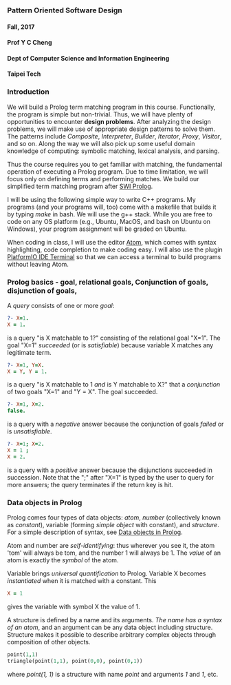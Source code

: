 ### Pattern Oriented Software Design
#### Fall, 2017
#### Prof Y C Cheng
#### Dept of Computer Science and Information Engineering
#### Taipei Tech

### Introduction
We will build a Prolog term matching program in this course. Functionally, the program is simple but non-trivial. Thus, we will have plenty of opportunities to encounter **design problems**. After analyzing the design problems, we will make use of appropriate design patterns to solve them. The patterns include _Composite_, _Interpreter_, _Builder_, _Iterator_, _Proxy_, _Visitor_, and so on. Along the way we will also pick up some useful domain knowledge of computing: symbolic matching, lexical analysis, and parsing.

Thus the course requires you to get familiar with matching, the fundamental operation of executing a Prolog program. Due to time limitation, we will focus only on defining terms and performing matches. We build our simplified term matching program after [SWI Prolog](http://www.swi-prolog.org/).

I will be using the following simple way to write C++ programs. My programs (and your programs will, too) come with a makefile that builds it by typing _make_ in bash. We will use the g++ stack. While you are free to code on any OS platform (e.g., Ubuntu, MacOS, and bash on Ubuntu on Windows), your program assignment will be graded on Ubuntu.

When coding in class, I will use the editor [Atom](https://atom.io), which comes with syntax highlighting, code completion to make coding easy. I will also use the plugin [PlatformIO IDE Terminal](https://atom.io/packages/platformio-ide-terminal) so that we can access a terminal to build programs without leaving Atom.

### Prolog basics - goal, relational goals, Conjunction of goals, disjunction of goals,

A _query_ consists of one or more _goal_:

```prolog
?- X=1.
X = 1.
```

is a query "is X matchable to 1?" consisting of the relational goal "X=1". The goal "X=1" _succeeded_ (or is _satisfiable_) because variable X matches any legitimate term.

```prolog
?- X=1, Y=X.
X = Y, Y = 1.
```

is a query "is X matchable to 1 _and_ is Y matchable to X?" that a _conjunction_ of two goals "X=1" and "Y = X". The goal succeeded.


```prolog
?- X=1, X=2.
false.
```

is a query with a _negative_ answer because the conjunction of goals  _failed_ or is _unsatisfiable_.

```prolog
?- X=1; X=2.
X = 1 ;
X = 2.
```

is a query with a _positive_ answer because the disjunctions succeeded in succession. Note that the ";" after "X=1" is typed by the user to query for more answers; the query terminates if the return key is hit.

### Data objects in Prolog

Prolog comes four types of data objects: _atom_, _number_ (collectively known as _constant_), variable (forming _simple object_ with constant), and _structure_. For a simple description of syntax, see
[Data objects in Prolog](http://eecs.wsu.edu/~cook/ai/lectures/prolog/node15.html).

Atom and number are _self-identifying_: thus wherever you see it, the atom 'tom' will always be tom, and the number 1 will always be 1. The _value_ of an atom is exactly the _symbol_ of the atom.

Variable brings _universal quantification_ to Prolog. Variable X becomes _instantiated_ when it is matched with a constant. This
```prolog
X = 1
```
gives the variable with symbol X the value of 1.  

A structure is defined by a name and its arguments. _The name has a syntax of an atom_, and an argument can be any data object including structure. Structure makes it possible to describe arbitrary complex objects through composition of other objects.

```prolog
point(1,1)
triangle(point(1,1), point(0,0), point(0,1))
```

where _point(1, 1)_ is a structure with name _point_ and arguments _1_ and _1_, etc.

